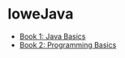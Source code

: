 # loweJava

- [Book 1: Java Basics](./book01/README.md#book-1-java-basics)
- [Book 2: Programming Basics](./book02/README.md#book-2-programming-basics)